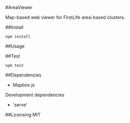 #AreaViewer

Map-based web viewer for FirstLife area-based clusters.

##Install

```
npm install
```

##Usage


##Test
```
npm test
```
##Dependencies
 - Mapbox.js 
 
 Development dependencies
 - 'serve'

##Licensing
MIT